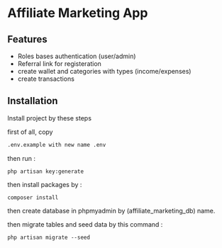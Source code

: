
# Affiliate Marketing App

## Features

- Roles bases authentication (user/admin)
- Referral link for registeration
- create wallet and categories with types (income/expenses)
- create transactions



## Installation

Install project by these steps

first of all, copy 
```bash
.env.example with new name .env
```

then run :
```
php artisan key:generate
```

then install packages by :
```
composer install
```

then create database in phpmyadmin by (affiliate_marketing_db) name.

then migrate tables and seed data by this command :
```
php artisan migrate --seed
```

